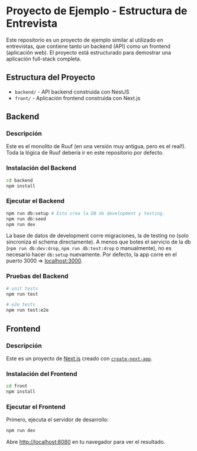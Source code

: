 # Proyecto de Ejemplo - Estructura de Entrevista

Este repositorio es un proyecto de ejemplo similar al utilizado en entrevistas, que contiene tanto un backend (API) como un frontend (aplicación web). El proyecto está estructurado para demostrar una aplicación full-stack completa.

## Estructura del Proyecto

- `backend/` - API backend construida con NestJS
- `front/` - Aplicación frontend construida con Next.js

## Backend

### Descripción

Este es el monolito de Ruuf (en una versión muy antigua, pero es el real!). Toda la lógica de Ruuf debería ir en este repositorio por defecto.

### Instalación del Backend

```bash
cd backend
npm install
```

### Ejecutar el Backend

```bash
npm run db:setup # Esto crea la DB de development y testing.
npm run db:seed
npm run dev
```

La base de datos de development corre migraciones, la de testing no (solo sincroniza el schema directamente).
A menos que botes el servicio de la db (`npm run db:dev:drop`, `npm run db:test:drop` o manualmente), no es necesario hacer `db:setup` nuevamente.
Por defecto, la app corre en el puerto 3000 => [localhost:3000](http://localhost:3000).

### Pruebas del Backend

```bash
# unit tests
npm run test

# e2e tests
npm run test:e2e
```

## Frontend

### Descripción

Este es un proyecto de [Next.js](https://nextjs.org) creado con [`create-next-app`](https://nextjs.org/docs/app/api-reference/cli/create-next-app).

### Instalación del Frontend

```bash
cd front
npm install
```

### Ejecutar el Frontend

Primero, ejecuta el servidor de desarrollo:

```bash
npm run dev
```

Abre [http://localhost:8080](http://localhost:8080) en tu navegador para ver el resultado.
